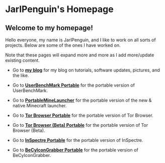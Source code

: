 # JarlPenguin's Homepage
## Welcome to my homepage!

Hello everyone, my name is JarlPenguin, and I like to work on all sorts of projects. Below are some of the ones I have worked on.

Note that these pages will expand more and more as I add more/update existing content.

- Go to [**my blog**](https://jarlpenguin.blogspot.com) for my blog on tutorials, software updates, pictures, and the like.

- Go to [**UserBenchMark Portable**](https://JarlPenguin.github.io/UserBenchMarkPortable) for the portable version of UserBenchMark.

- Go to [**PortableMineLauncher**](https://JarlPenguin.github.io/PortableMineLauncher) for the portable version of the new & native Minecraft launcher.

- Go to [**Tor Browser Portable**](https://JarlPenguin.github.io/TorBrowserPortable) for the portable version of Tor Browser.

- Go to [**Tor Browser (Beta) Portable**](https://JarlPenguin.github.io/TorBrowserBetaPortable) for the portable version of Tor Browser (Beta).

- Go to [**InSpectre Portable**](https://JarlPenguin.github.io/InSpectrePortable) for the portable version of InSpectre.

- Go to [**BeCyIconGrabber Portable**](https://JarlPenguin.github.io/BeCyIconGrabberPortable) for the portable version of BeCyIconGrabber.